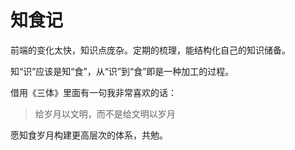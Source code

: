 # 知食记

前端的变化太快，知识点庞杂。定期的梳理，能结构化自己的知识储备。

知“识”应该是知“食”，从“识”到“食”即是一种加工的过程。

借用《三体》里面有一句我非常喜欢的话：

> 给岁月以文明，而不是给文明以岁月

愿知食岁月构建更高层次的体系，共勉。


